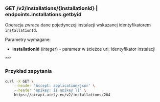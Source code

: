 ### GET /v2/installations/{installationId} | endpoints.installations.getbyid

Operacja zwraca dane pojedynczej instalacji wskazanej identyfikatorem `installationId`.

Parametry wymagane:
- **installationId** (_integer_) - parametr w ścieżce url; identyfikator instalacji

^^^

### Przykład zapytania

```bash
curl -X GET \
    --header 'Accept: application/json' \
    --header 'apikey: {{ apikey }}' \
    https://airapi.airly.eu/v2/installations/204
```
